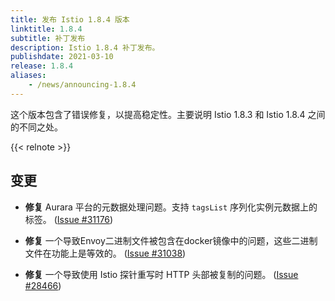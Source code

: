 ```yaml
---
title: 发布 Istio 1.8.4 版本
linktitle: 1.8.4
subtitle: 补丁发布
description: Istio 1.8.4 补丁发布。
publishdate: 2021-03-10
release: 1.8.4
aliases:
    - /news/announcing-1.8.4
---
```


这个版本包含了错误修复，以提高稳定性。主要说明 Istio 1.8.3 和 Istio 1.8.4 之间的不同之处。

{{< relnote >}}

## 变更

- **修复** Aurara 平台的元数据处理问题。支持 `tagsList` 序列化实例元数据上的标签。
  ([Issue #31176](https://github.com/istio/istio/issues/31176))

- **修复** 一个导致Envoy二进制文件被包含在docker镜像中的问题，这些二进制文件在功能上是等效的。
  ([Issue #31038](https://github.com/istio/istio/issues/31038))

- **修复** 一个导致使用 Istio 探针重写时 HTTP 头部被复制的问题。
  ([Issue #28466](https://github.com/istio/istio/issues/28466))